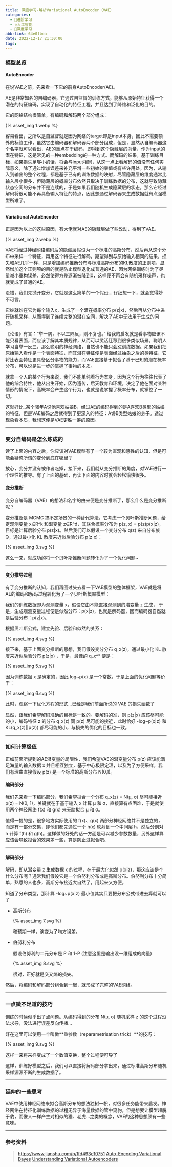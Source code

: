 ```yaml
---
title: 深度学习-解析Variational AutoEncoder（VAE）
categories:
  - 🌙进阶学习
  - ⭐人工智能
  - 💫深度学习
abbrlink: 64e0fbea
date: 2022-12-17 21:30:00
tags:
---
```


### 模型总览

#### AutoEncoder

在说VAE之前，先来看一下它的前身AutoEncoder(AE)。

AE是非常知名的自编码器，它通过自监督的训练方式，能够从原始特征获得一个潜在的特征编码，实现了自动化的特征工程，并且达到了降维和泛化的目的。

它的网络结构很简单，有编码和解码两个部分组成：

{% asset_img 1.webp %}

<!--more-->

容易看出，之所以是自监督就是因为网络的target即是input本身，因此不需要额外的标签工作，虽然它由编码器和解码器两个部分组成，但是，显然从自编码器这个名字就可以看出，AE的重点在于编码，即得到这个隐藏层的向量，作为input的潜在特征，这是常见的一种embedding的一种方式。而解码的结果，基于训练目标，如果损失足够小的话，将会与input相同，从这一点上看解码的值没有任何实际意义，除了通过增加误差来补充平滑一些初始的零值或有些许用处。因为，从输入到输出的整个过程，都是基于已有的训练数据的映射，尽管隐藏层的维度通常比输入层小很多，但隐藏层的概率分布依然只取决于训练数据的分布，这就导致隐藏状态空间的分布并不是连续的，于是如果我们随机生成隐藏层的状态，那么它经过解码将很可能不再具备输入特征的特点，因此想通过解码器来生成数据就有点强模型所难了。

***

#### Variational AutoEncoder

正是因为以上的这些原因，有大佬就对AE的隐藏层做了些改动，得到了VAE。

{% asset_img 2.webp %}

VAE将经过神经网络编码后的隐藏层假设为一个标准的高斯分布，然后再从这个分布中采样一个特征，再用这个特征进行解码，期望得到与原始输入相同的结果，损失和AE几乎一样，只是增加编码推断分布与标准高斯分布的KL散度的正则项，显然增加这个正则项的目的就是防止模型退化成普通的AE，因为网络训练时为了尽量减小重构误差，必然使得方差逐渐被降到0，这样便不再会有随机采样噪声，也就变成了普通的AE。

没错，我们先抛开变分，它就是这么简单的一个假设... 仔细想一下，就会觉得妙不可言。

它妙就妙在它为每个输入x，生成了一个潜在概率分布 p(z|x)，然后再从分布中进行随机采样，从而得到了连续完整的潜在空间，解决了AE中无法用于生成的问题。

《论语》有言：“举一隅，不以三隅反，则不复也。” 给我的启发就是看事物应该不能只看表面，而应该了解其本质规律，从而可以灵活迁移到很多类似场景。聪明人学习当举一反三，那么聪明的神经网络，自然也不能只会怼训练数据。如果我们把原始输入看作是一个表面特征，而其潜在特征便是表面经过抽象之后的类特征，它将比表面特征更具备区分事物的能力，而VAE直接基于拟合了基于已知的潜在概率分布，可以说是进一步的掌握了事物的本质。

就拿一个人的某个行为来说，我们不能单纯看行为本身，因为这个行为往往代表了他的综合特性，他从出生开始，因为遗传，后天教育和环境，决定了他在面对某种情形的情况下，高概率会产生这个行为，也就是说掌握了概率分布，就掌控了一切。

这就好比..某个骚年A说他喜欢姑娘B，经过AE的编码得到的是A喜欢B类型的姑娘的特征，但是VAE编码之后就得到了更深入的特征：A馋B类型姑娘的身子。透过现象看本质，我想这便是VAE更胜一筹的原因。

***

### 变分自编码是怎么炼成的

读了上面的内容之后，你应该对VAE模型有了一个较为直观和感性的认知，但是可能会疑惑所谓的变分到底在哪里？

放心，变分并没有被作者吃掉，接下来，我们就从变分推断的角度，对VAE进行一个理性的推导。有了上面的基础，再读下面的内容时就会轻松愉快很多。

#### 变分推断

变分自编码器（VAE）的想法和名字的由来便是变分推断了，那么什么是变分推断呢？

变分推断是 MCMC 搞不定场景的一种替代算法，它考虑一个贝叶斯推断问题，给定观测变量 x∈R^k 和潜变量 z∈R^d，其联合概率分布为 p(z, x) = p(z)p(x|z)，目标是计算后验分布 p(z|x)。然后我们可以假设一个变分分布 q(z) 来自分布族 Q，通过最小化 KL 散度来近似后验分布 p(z|x)：

{% asset_img 3.svg %}

这么一来，就成功的将一个贝叶斯推断问题转化为了一个优化问题~

***

#### 变分推导过程

有了变分推断的认知，我们再回过头去看一下VAE模型的整体框架，VAE就是将AE的编码和解码过程转化为了一个贝叶斯概率模型：

我们的训练数据即为观测变量 x，假设它由不能直接观测到的潜变量 z 生成， 于是，生成观测变量过程便是似然分布：p(x|z)，也就是解码器，因而编码器自然就是后验分布：p(z|x)。

根据贝叶斯公式，建立先验、后验和似然的关系：

{% asset_img 4.svg %}

接下来，基于上面变分推断的思想，我们假设变分分布 q_x(z)，通过最小化 KL 散度来近似后验分布 p(z|x) ，于是，最佳的 q_x^* 便是：

{% asset_img 5.svg %}

因为训练数据 x 是确定的，因此 log~p(x) 是一个常数，于是上面的优化问题等价于：

{% asset_img 6.svg %}

此时，观察一下优化方程的形式...已经是我们前面所说的 VAE 的损失函数了

显然，跟我们希望解码准确的目标是一致的。要解码的准，则 p(z|x) 应该尽可能的小，编码特征 z 的分布 q_x(z) 同 p(z) 尽可能的接近，此时恰好 -log~p(x|z) 和 KL(q_x(z)||p(z)) 都尽可能的小，与损失的优化的目标也一致。

***

### 如何计算极值

正如前面所提到的AE潜变量的局限性，我们希望VAE的潜变量分布 p(z) 应该能满足海量的输入数据 x 并且相互独立，基于中心极限定理，以及为了方便采样，我们有理由直接假设 p(z) 是一个标准的高斯分布 N(0,1)。

#### 编码部分

我们先来看一下编码部分，我们希望拟合一个分布 q_x(z) = N(μ, σ) 尽可能接近 p(z) = N(0, 1)，关键就在于基于输入 x 计算 μ 和 σ，直接算有点困难，于是就使用两个神经网络 f(x) 和 g(x) 来无脑拟合 μ 和 σ。

值得一提的是，很多地方实际使用的 f(x)、g(x) 两部分神经网络并不是独立的，而是有一部分交集，即他们都先通过一个 h(x) 映射到一个中间层 h，然后分别对 h 计算 f(h) 和 g(h)。这样做的好处的话一方面是可以减少参数数量，另外这样算应该会导致拟合的效果差一些，算是防止过拟合吧。

***

#### 解码部分

解码，即从潜变量 z 生成数据 x 的过程，在于最大化似然 p(x|z)，那这应该是个什么分布呢？通常我们假设它是一个伯努利分布或是高斯分布。伯努利分布十分简单，熟悉的人也多，高斯分布接近大自然了，用起来又方便。

知道了分布类型，那计算 -log~p(x|z) 最小值其实只要把分布公式带进去算就可以了

- 高斯分布

    {% asset_img 7.svg %}

    和预期一样，演变为了均方误差。

- 伯努利分布

    假设伯努利的二元分布是 P 和 1-P (注意这里是输出没一维组成的向量)

    {% asset_img 8.svg %}

    很对，正好就是交叉熵的损失。

然后，将编码和解码部分组合到一起，就形成了完整的VAE网络。

***

### 一点微不足道的技巧

训练的时候似乎出了点问题。从编码得到的分布 N(μ, σ) 随机采样 z 的这个过程没法求导，没法进行误差反向传播...

好在这里可以使用一个叫做**重参数（reparametrisation trick）**的技巧：

{% asset_img 9.svg %}

这样一来将采样变成了一个数值变换，整个过程便可导了

这样，训练好模型之后，我们可以直接将解码部分拿出来，通过标准高斯分布随机采样源源不断的生成数据了。

***

### 延伸的一些思考

VAE中使用神经网络来拟合高斯分布的想法独树一帜，对很多任务能带来启发。神经网络在特征化训练数据的过程无异于海量数据的管中窥豹，但是想要让模型超脱于豹，而像人一样产生对相似的猫、老虎...之类的概念，VAE的这种思想颇有一些意味。

***

### 参考资料

> <https://www.jianshu.com/p/ffd493e10751>
> [Auto-Encoding Variational Bayes](https://arxiv.org/pdf/1312.6114.pdf)
> [Understanding Variational Autoencoders](https://towardsdatascience.com/understanding-variational-autoencoders-vaes-f70510919f73)
